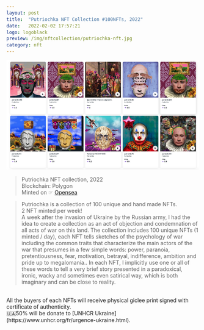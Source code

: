```yaml
---
layout: post
title:  "Putriochka NFT Collection #100NFTs, 2022"
date:   2022-02-02 17:57:21
logo: logoblack
preview: /img/nftcollection/putriochka-nft.jpg
category: nft
---
```


![putriochka nft collection ](/img/nftcollection/putriochka-nft.jpg) 
> Putriochka NFT collection, 2022 <br> 
> Blockchain: Polygon <br>
> Minted on ☞ [Opensea](https://opensea.io/collection/putriochka)

> Putriochka is a collection of 100 unique and hand made NFTs. <br>
2 NFT minted per week! <br>
>A week after the invasion of Ukraine by the Russian army, I had the idea to create a collection as an act of objection and condemnation of all acts of war on this land. The collection includes 100 unique NFTs (1 minted / day), each NFT tells sketches of the psychology of war including the common traits that characterize the main actors of the war that presumes in a few simple words: power, paranoia, pretentiousness, fear, motivation, betrayal, indifference, ambition and pride up to megalomania.. In each NFT, I implicitly use one or all of these words to tell a very brief story presented in a paradoxical, ironic, wacky and sometimes even satirical way, which is both imaginary and can be close to reality. 
<br>
All the buyers of each NFTs will receive physical giclee print signed with certificate of authenticity.</br>
🇺🇦50% will be donate to [UNHCR Ukraine] (https://www.unhcr.org/fr/urgence-ukraine.html).







